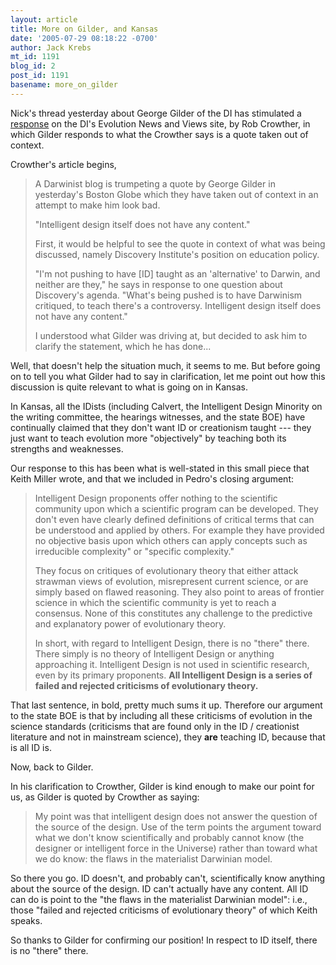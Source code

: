 ```yaml
---
layout: article
title: More on Gilder, and Kansas
date: '2005-07-29 08:18:22 -0700'
author: Jack Krebs
mt_id: 1191
blog_id: 2
post_id: 1191
basename: more_on_gilder
---
```

Nick's thread yesterday about George Gilder of the DI has stimulated a [response](http://www.evolutionnews.org/index.php?p=569&amp;more=1&amp;c=1&amp;tb=1&amp;pb=1) on the DI's Evolution News and Views site, by Rob Crowther, in which Gilder responds to what the Crowther says is a quote taken out of context.

Crowther's article begins,

> A Darwinist blog is trumpeting a quote by George Gilder in yesterday's Boston Globe which they have taken out of context in an attempt to make him look bad.
> 
> "Intelligent design itself does not have any content."
> 
> First, it would be helpful to see the quote in context of what was being discussed, namely Discovery Institute's position on education policy.
> 
> "I'm not pushing to have \[ID\] taught as an 'alternative' to Darwin, and neither are they," he says in response to one question about Discovery's agenda. "What's being pushed is to have Darwinism critiqued, to teach there's a controversy. Intelligent design itself does not have any content."
> 
> I understood what Gilder was driving at, but decided to ask him to clarify the statement, which he has done... 

Well, that doesn't help the situation much, it seems to me.  But before going on to tell you what Gilder had to say in clarification, let me point out how this discussion is quite relevant to what is going on in Kansas.

In Kansas, all the IDists (including Calvert, the Intelligent Design Minority on the writing committee, the hearings witnesses, and the state BOE) have continually claimed that they don't want ID or creationism taught --- they just want to teach evolution more "objectively" by teaching both its strengths and weaknesses.

Our response to this has been what is well-stated in this small piece that Keith Miller wrote, and that we included in Pedro's  closing argument:

>  Intelligent Design proponents offer nothing to the scientific community upon which a scientific program can be developed.  They don't even have clearly defined definitions of critical terms that can be understood and applied by others.  For example they have provided no objective basis upon which others can apply concepts such as irreducible complexity" or "specific complexity."  
> 
> They focus on critiques of evolutionary theory that either attack strawman views of evolution, misrepresent current science, or are simply based on flawed reasoning.  They also point to areas of frontier science in which the scientific community is yet to reach a consensus.  None of this constitutes any challenge to the predictive and explanatory power of evolutionary theory. 
> 
> In short,  with regard to Intelligent Design, there is no "there" there.  There simply is no theory of Intelligent Design or anything approaching it.  Intelligent Design is not used in scientific research, even by its primary proponents.  **All Intelligent Design is a series of failed and rejected criticisms of evolutionary theory.**

That last sentence, in bold, pretty much sums it up.  Therefore our argument to the state BOE is that by including all these criticisms of evolution in the science standards (criticisms that are found only in the ID / creationist literature and not in mainstream science), they **are** teaching ID, because that is all ID is. 

Now, back to Gilder.

In his clarification to Crowther, Gilder is kind enough to make our point for us, as Gilder is quoted by Crowther as saying:

> My point was that intelligent design does not answer the question of the source of the design. Use of the term points the argument toward what we don't know scientifically and probably cannot know (the designer or intelligent force in the Universe) rather than toward what we do know: the flaws in the materialist Darwinian model.

So there you go.  ID doesn't, and probably can't, scientifically know anything about the source of the design.  ID can't actually have any content.  All ID can do is point to the "the flaws in the materialist Darwinian model": i.e., those "failed and rejected criticisms of evolutionary theory" of which Keith speaks.

So thanks to Gilder for confirming our position! In respect to ID itself, there is no "there" there.
